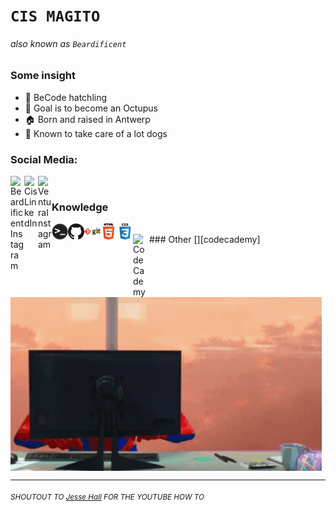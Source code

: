 # ```CIS MAGITO```
###### also known as ```Beardificent```

### Some insight
- :hatched_chick: BeCode hatchling
- :octopus: Goal is to become an Octupus 
- :house: Born and raised in Antwerp
- :pig: Known to take care of a lot dogs




### Social Media:


[<img align="left" alt="BeardificentInstagram" width="22px" src="https://cdn.jsdelivr.net/npm/simple-icons@v3/icons/instagram.svg" />][instagram]
[<img align="left" alt="CisLinkedIn" width="22px" src="https://cdn.jsdelivr.net/npm/simple-icons@v3/icons/linkedin.svg" />][linkedin]
[<img align="left" alt="VenturaInstagram" width="22px" src="https://cdn.jsdelivr.net/npm/simple-icons@v3/icons/instagram.svg" />][Ventura]

<br />

### Knowledge

<img align="left" alt="HTML5" width="26px" src="https://raw.githubusercontent.com/github/explore/80688e429a7d4ef2fca1e82350fe8e3517d3494d/topics/terminal/terminal.png" />
<img align="left" alt="GitHub" width="26px" src="https://raw.githubusercontent.com/github/explore/78df643247d429f6cc873026c0622819ad797942/topics/github/github.png" />
<img align="left" alt="Git" width="26px" src="https://raw.githubusercontent.com/github/explore/80688e429a7d4ef2fca1e82350fe8e3517d3494d/topics/git/git.png" />
<img align="left" alt="HTML5" width="26px" src="https://raw.githubusercontent.com/github/explore/80688e429a7d4ef2fca1e82350fe8e3517d3494d/topics/html/html.png" />  
<img align="left" alt="CSS" width="26px" src="https://raw.githubusercontent.com/github/explore/80688e429a7d4ef2fca1e82350fe8e3517d3494d/topics/css/css.png" />


<br />
### Other
[<img align="left" alt="CodeCademy" width="26px" src="https://seeklogo.com/images/C/codecademy-logo-2A19B928CF-seeklogo.com.png"/>][codecademy]

&nbsp;

<img align="center" alt="spiderman" src="https://raw.githubusercontent.com/Beardificent/Beardificent/master/spidercomputer.gif" />





---

###### <sup> SHOUTOUT TO  [Jesse Hall](https://github.com/codeSTACKr) FOR THE YOUTUBE HOW TO </sup>

[instagram]: https://www.instagram.com/beardificent/
[linkedin]: https://www.linkedin.com/in/cis-magito-0a110286/
[ventura]: https://www.instagram.com/venturawalks/
[codecademy]: https://www.codecademy.com/profiles/Beardificent/